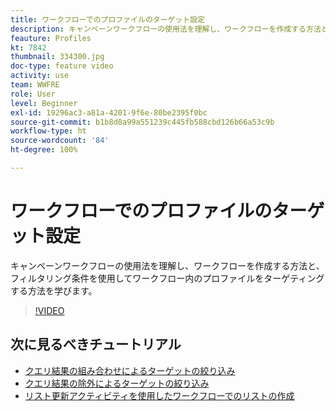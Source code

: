 ```yaml
---
title: ワークフローでのプロファイルのターゲット設定
description: キャンペーンワークフローの使用法を理解し、ワークフローを作成する方法と、フィルタリング条件を使用してワークフロー内のプロファイルをターゲティングする方法を学びます。
feauture: Profiles
kt: 7842
thumbnail: 334300.jpg
doc-type: feature video
activity: use
team: WWFRE
role: User
level: Beginner
exl-id: 19296ac3-a81a-4201-9f6e-80be2395f0bc
source-git-commit: b1b8d8a99a551239c445fb588cbd126b66a53c9b
workflow-type: ht
source-wordcount: '84'
ht-degree: 100%

---
```


# ワークフローでのプロファイルのターゲット設定

キャンペーンワークフローの使用法を理解し、ワークフローを作成する方法と、フィルタリング条件を使用してワークフロー内のプロファイルをターゲティングする方法を学びます。

>[!VIDEO](https://video.tv.adobe.com/v/334300?quality=12&learn=on)

## 次に見るべきチュートリアル

* [クエリ結果の組み合わせによるターゲットの絞り込み](/help/process-management/refine-targets-by-combining-query-results.md)
* [クエリ結果の除外によるターゲットの絞り込み](/help/process-management/refine-targets-by-excluding-query-results.md)
* [リスト更新アクティビティを使用したワークフローでのリストの作成](/help/process-management/use-the-update-list-activity.md)

